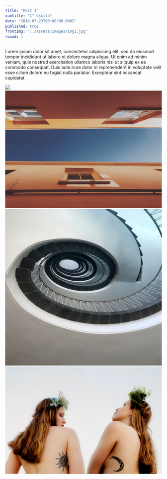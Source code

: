 ```yaml
---
title: "Post 1"
subtitle: "1^ Uscita"
date: "2018-07-23T00:00:00.000Z"
published: true
frontImg: "../assets/images/img1.jpg"
round: 1
---
```


Lorem ipsum dolor sit amet, consectetur adipisicing elit, sed do eiusmod tempor incididunt ut labore et dolore magna aliqua. Ut enim ad minim veniam, quis nostrud exercitation ullamco laboris nisi ut aliquip ex ea commodo consequat. Duis aute irure dolor in reprehenderit in voluptate velit esse cillum dolore eu fugiat nulla pariatur. Excepteur sint occaecat cupidatat

![](../assets/images/img1.jpg)
![](../assets/images/img2.jpg)
![](../assets/images/img3.jpg)
![](../assets/images/img4.jpg)